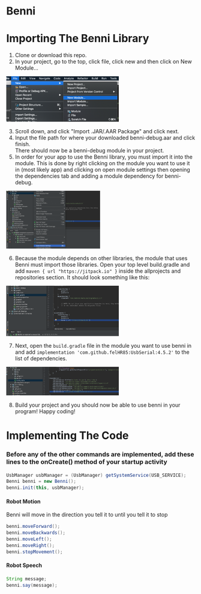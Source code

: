 # Benni

# Importing The Benni Library


1. Clone or download this repo.
2. In your project, go to the top, click file, click new and then click on New Module...


<img src="https://github.com/BrainRayChristensen/benni-repo/blob/master/instructionImages/img1.png" width="300" alt="instruction image">  


3. Scroll down, and click "Import .JAR/.AAR Package" and click next.  
4. Input the file path for where your downloaded benni-debug.aar and click finish.  
There should now be a benni-debug module in your project.
5. In order for your app to use the Benni library, you must import it into the module. This is done by right clicking on the module you want to use it in (most likely app) and clicking on open module settings then opening the dependencies tab and adding a module dependency for benni-debug.

<img src="https://github.com/BrainRayChristensen/benni-repo/blob/master/instructionImages/img3.png" width="250" alt="instruction image">  


6. Because the module depends on other libraries, the module that uses Benni must import those libraries. Open your top level build.gradle and add `maven { url "https://jitpack.io" }` inside the allprojects and repositories section. It should look something like this:

<img src="https://github.com/BrainRayChristensen/benni-repo/blob/master/instructionImages/img2.png" width="300" alt="instruction image">  


7. Next, open the `build.gradle` file in the module you want to use benni in and add `implementation 'com.github.felHR85:UsbSerial:4.5.2'` to the list of dependencies.


<img src="https://github.com/BrainRayChristensen/benni-repo/blob/master/instructionImages/img4.png" width="300" alt="instruction image">  

8. Build your project and you should now be able to use benni in your program! Happy coding!

# Implementing The Code

### Before any of the other commands are implemented, add these lines to the onCreate() method of your startup activity
```Java
UsbManager usbManager = (UsbManager) getSystemService(USB_SERVICE);  
Benni benni = new Benni();  
benni.init(this, usbManager);
```

#### Robot Motion
Benni will move in the direction you tell it to until you tell it to stop
```Java
benni.moveForward();
benni.moveBackwards();
benni.moveLeft();
benni.moveRight();
benni.stopMovement();
```

#### Robot Speech
```Java
String message;
benni.say(message);
```
